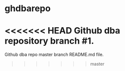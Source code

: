 # ghdbarepo

<<<<<<< HEAD
Github dba repository branch #1.
=======
Github dba repo master branch README.md file.
>>>>>>> master

